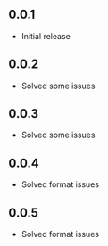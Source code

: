 ## 0.0.1

- Initial release


## 0.0.2

- Solved some issues 


## 0.0.3

- Solved some issues 


## 0.0.4

- Solved format issues 


## 0.0.5

- Solved format issues 
